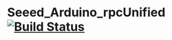 # Seeed_Arduino_rpcUnified  [![Build Status](https://travis-ci.com/Seeed-Studio/Seeed_Arduino_rpcUnified.svg?branch=master)](https://travis-ci.com/Seeed-Studio/Seeed_Arduino_rpcUnified)

